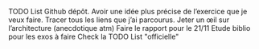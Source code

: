 TODO List
Github dépôt.
Avoir une idée plus précise de l’exercice que je veux faire.
Tracer tous les liens que j’ai parcourus.
Jeter un œil sur l’architecture (anecdotique atm)
Faire le rapport pour le 21/11
Etude biblio pour les exos à faire
Check la TODO List "officielle"
